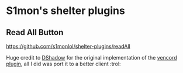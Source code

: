 # S1mon's shelter plugins

## Read All Button 
https://github.com/s1monlol/shelter-plugins/readAll

Huge credit to [DShadow](https://github.com/PonyGirlDShadow) for the original implementation of the [vencord plugin](https://github.com/Vendicated/Vencord/tree/main/src/plugins/readAllNotificationsButton), all I did was port it to a better client :trol: